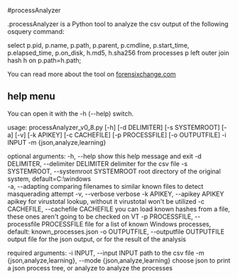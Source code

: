 #processAnalyzer

.processAnalyzer is a Python tool to analyze the csv output of the following osquery command:

select p.pid, p.name, p.path, p.parent, p.cmdline, p.start_time, p.elapsed_time, p.on_disk, h.md5, h.sha256 from processes p left outer join hash h on p.path=h.path;

You can read more about the tool on [forensixchange.com](https://www.forensixchange.com)

## help menu
You can open it with the -h (--help) switch.

usage: processAnalyzer_v0_8.py [-h] [-d DELIMITER] [-s SYSTEMROOT] [-a] [-v]
                               [-k APIKEY] [-c CACHEFILE] [-p PROCESSFILE]
                               [-o OUTPUTFILE] -i INPUT -m
                               {json,analyze,learning}

optional arguments:
  -h, --help            show this help message and exit
  -d DELIMITER, --delimiter DELIMITER
                        delimiter for the csv file
  -s SYSTEMROOT, --systemroot SYSTEMROOT
                        root directory of the original system,
                        default=C:\windows\
  -a, --adapting        comparing filenames to similar known files to detect
                        masquerading attempt
  -v, --verbose         verbose
  -k APIKEY, --apikey APIKEY
                        apikey for virustotal lookup, without it virustotal
                        won't be utilized
  -c CACHEFILE, --cachefile CACHEFILE
                        you can load known hashes from a file, these ones
                        aren't going to be checked on VT
  -p PROCESSFILE, --processfile PROCESSFILE
                        file for a list of known Windows processes, default:
                        known_processes.json
  -o OUTPUTFILE, --outputfile OUTPUTFILE
                        output file for the json output, or for the result of
                        the analysis

required arguments:
  -i INPUT, --input INPUT
                        path to the csv file
  -m {json,analyze,learning}, --mode {json,analyze,learning}
                        choose json to print a json process tree, or analyze
                        to analyze the processes